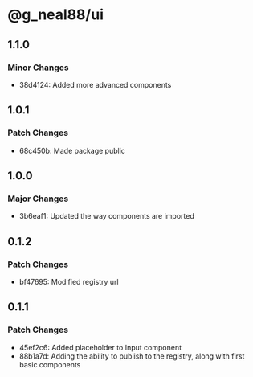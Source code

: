# @g_neal88/ui

## 1.1.0

### Minor Changes

- 38d4124: Added more advanced components

## 1.0.1

### Patch Changes

- 68c450b: Made package public

## 1.0.0

### Major Changes

- 3b6eaf1: Updated the way components are imported

## 0.1.2

### Patch Changes

- bf47695: Modified registry url

## 0.1.1

### Patch Changes

- 45ef2c6: Added placeholder to Input component
- 88b1a7d: Adding the ability to publish to the registry, along with first basic components
